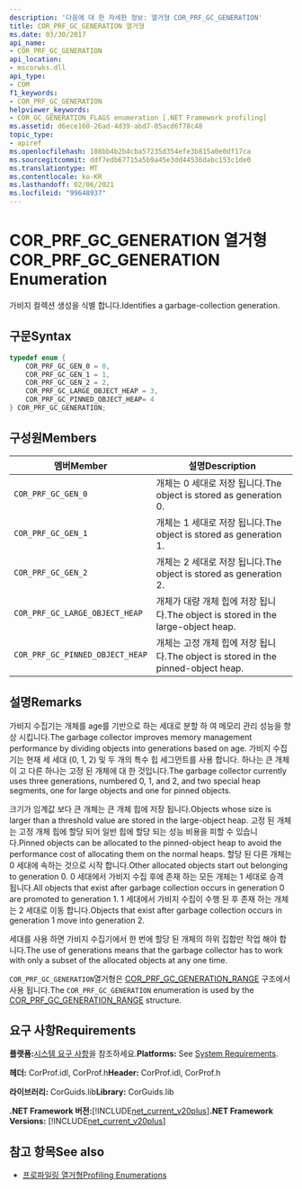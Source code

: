 ```yaml
---
description: '다음에 대 한 자세한 정보: 열거형 COR_PRF_GC_GENERATION'
title: COR_PRF_GC_GENERATION 열거형
ms.date: 03/30/2017
api_name:
- COR_PRF_GC_GENERATION
api_location:
- mscorwks.dll
api_type:
- COM
f1_keywords:
- COR_PRF_GC_GENERATION
helpviewer_keywords:
- COR_GC_GENERATION_FLAGS enumeration [.NET Framework profiling]
ms.assetid: d6ece160-26ad-4d39-abd7-05acd6f78c48
topic_type:
- apiref
ms.openlocfilehash: 108bb4b2b4cba57235d354efe3b815a0e0df17ca
ms.sourcegitcommit: ddf7edb67715a5b9a45e3dd44536dabc153c1de0
ms.translationtype: MT
ms.contentlocale: ko-KR
ms.lasthandoff: 02/06/2021
ms.locfileid: "99648937"
---
```

# <a name="cor_prf_gc_generation-enumeration"></a><span data-ttu-id="6820f-103">COR_PRF_GC_GENERATION 열거형</span><span class="sxs-lookup"><span data-stu-id="6820f-103">COR_PRF_GC_GENERATION Enumeration</span></span>

<span data-ttu-id="6820f-104">가비지 컬렉션 생성을 식별 합니다.</span><span class="sxs-lookup"><span data-stu-id="6820f-104">Identifies a garbage-collection generation.</span></span>  
  
## <a name="syntax"></a><span data-ttu-id="6820f-105">구문</span><span class="sxs-lookup"><span data-stu-id="6820f-105">Syntax</span></span>  
  
```cpp  
typedef enum {  
    COR_PRF_GC_GEN_0 = 0,  
    COR_PRF_GC_GEN_1 = 1,  
    COR_PRF_GC_GEN_2 = 2,  
    COR_PRF_GC_LARGE_OBJECT_HEAP = 3,
    COR_PRF_GC_PINNED_OBJECT_HEAP= 4
} COR_PRF_GC_GENERATION;  
```  
  
## <a name="members"></a><span data-ttu-id="6820f-106">구성원</span><span class="sxs-lookup"><span data-stu-id="6820f-106">Members</span></span>  
  
|<span data-ttu-id="6820f-107">멤버</span><span class="sxs-lookup"><span data-stu-id="6820f-107">Member</span></span>|<span data-ttu-id="6820f-108">설명</span><span class="sxs-lookup"><span data-stu-id="6820f-108">Description</span></span>|  
|------------|-----------------|  
|`COR_PRF_GC_GEN_0`|<span data-ttu-id="6820f-109">개체는 0 세대로 저장 됩니다.</span><span class="sxs-lookup"><span data-stu-id="6820f-109">The object is stored as generation 0.</span></span>|  
|`COR_PRF_GC_GEN_1`|<span data-ttu-id="6820f-110">개체는 1 세대로 저장 됩니다.</span><span class="sxs-lookup"><span data-stu-id="6820f-110">The object is stored as generation 1.</span></span>|  
|`COR_PRF_GC_GEN_2`|<span data-ttu-id="6820f-111">개체는 2 세대로 저장 됩니다.</span><span class="sxs-lookup"><span data-stu-id="6820f-111">The object is stored as generation 2.</span></span>|  
|`COR_PRF_GC_LARGE_OBJECT_HEAP`|<span data-ttu-id="6820f-112">개체가 대량 개체 힙에 저장 됩니다.</span><span class="sxs-lookup"><span data-stu-id="6820f-112">The object is stored in the large-object heap.</span></span>|  
|`COR_PRF_GC_PINNED_OBJECT_HEAP`|<span data-ttu-id="6820f-113">개체는 고정 개체 힙에 저장 됩니다.</span><span class="sxs-lookup"><span data-stu-id="6820f-113">The object is stored in the pinned-object heap.</span></span>|  
  
## <a name="remarks"></a><span data-ttu-id="6820f-114">설명</span><span class="sxs-lookup"><span data-stu-id="6820f-114">Remarks</span></span>  

 <span data-ttu-id="6820f-115">가비지 수집기는 개체를 age를 기반으로 하는 세대로 분할 하 여 메모리 관리 성능을 향상 시킵니다.</span><span class="sxs-lookup"><span data-stu-id="6820f-115">The garbage collector improves memory management performance by dividing objects into generations based on age.</span></span> <span data-ttu-id="6820f-116">가비지 수집기는 현재 세 세대 (0, 1, 2) 및 두 개의 특수 힙 세그먼트를 사용 합니다. 하나는 큰 개체이 고 다른 하나는 고정 된 개체에 대 한 것입니다.</span><span class="sxs-lookup"><span data-stu-id="6820f-116">The garbage collector currently uses three generations, numbered 0, 1, and 2, and two special heap segments, one for large objects and one for pinned objects.</span></span>
  
 <span data-ttu-id="6820f-117">크기가 임계값 보다 큰 개체는 큰 개체 힙에 저장 됩니다.</span><span class="sxs-lookup"><span data-stu-id="6820f-117">Objects whose size is larger than a threshold value are stored in the large-object heap.</span></span> <span data-ttu-id="6820f-118">고정 된 개체는 고정 개체 힙에 할당 되어 일반 힙에 할당 되는 성능 비용을 피할 수 있습니다.</span><span class="sxs-lookup"><span data-stu-id="6820f-118">Pinned objects can be allocated to the pinned-object heap to avoid the performance cost of allocating them on the normal heaps.</span></span> <span data-ttu-id="6820f-119">할당 된 다른 개체는 0 세대에 속하는 것으로 시작 합니다.</span><span class="sxs-lookup"><span data-stu-id="6820f-119">Other allocated objects start out belonging to generation 0.</span></span> <span data-ttu-id="6820f-120">0 세대에서 가비지 수집 후에 존재 하는 모든 개체는 1 세대로 승격 됩니다.</span><span class="sxs-lookup"><span data-stu-id="6820f-120">All objects that exist after garbage collection occurs in generation 0 are promoted to generation 1.</span></span> <span data-ttu-id="6820f-121">1 세대에서 가비지 수집이 수행 된 후 존재 하는 개체는 2 세대로 이동 합니다.</span><span class="sxs-lookup"><span data-stu-id="6820f-121">Objects that exist after garbage collection occurs in generation 1 move into generation 2.</span></span>  
  
 <span data-ttu-id="6820f-122">세대를 사용 하면 가비지 수집기에서 한 번에 할당 된 개체의 하위 집합만 작업 해야 합니다.</span><span class="sxs-lookup"><span data-stu-id="6820f-122">The use of generations means that the garbage collector has to work with only a subset of the allocated objects at any one time.</span></span>  
  
 <span data-ttu-id="6820f-123">`COR_PRF_GC_GENERATION`열거형은 [COR_PRF_GC_GENERATION_RANGE](cor-prf-gc-generation-range-structure.md) 구조에서 사용 됩니다.</span><span class="sxs-lookup"><span data-stu-id="6820f-123">The `COR_PRF_GC_GENERATION` enumeration is used by the [COR_PRF_GC_GENERATION_RANGE](cor-prf-gc-generation-range-structure.md) structure.</span></span>  
  
## <a name="requirements"></a><span data-ttu-id="6820f-124">요구 사항</span><span class="sxs-lookup"><span data-stu-id="6820f-124">Requirements</span></span>  

 <span data-ttu-id="6820f-125">**플랫폼:**[시스템 요구 사항](../../get-started/system-requirements.md)을 참조하세요.</span><span class="sxs-lookup"><span data-stu-id="6820f-125">**Platforms:** See [System Requirements](../../get-started/system-requirements.md).</span></span>  
  
 <span data-ttu-id="6820f-126">**헤더:** CorProf.idl, CorProf.h</span><span class="sxs-lookup"><span data-stu-id="6820f-126">**Header:** CorProf.idl, CorProf.h</span></span>  
  
 <span data-ttu-id="6820f-127">**라이브러리:** CorGuids.lib</span><span class="sxs-lookup"><span data-stu-id="6820f-127">**Library:** CorGuids.lib</span></span>  
  
 <span data-ttu-id="6820f-128">**.NET Framework 버전:**[!INCLUDE[net_current_v20plus](../../../../includes/net-current-v20plus-md.md)]</span><span class="sxs-lookup"><span data-stu-id="6820f-128">**.NET Framework Versions:** [!INCLUDE[net_current_v20plus](../../../../includes/net-current-v20plus-md.md)]</span></span>  
  
## <a name="see-also"></a><span data-ttu-id="6820f-129">참고 항목</span><span class="sxs-lookup"><span data-stu-id="6820f-129">See also</span></span>

- [<span data-ttu-id="6820f-130">프로파일링 열거형</span><span class="sxs-lookup"><span data-stu-id="6820f-130">Profiling Enumerations</span></span>](profiling-enumerations.md)
